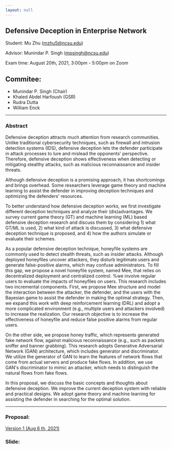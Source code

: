 ```yaml
---
layout: null
---
```


## Defensive Deception in Enterprise Network

Student: Mu Zhu (mzhu5@ncsu.edu)

Advisor: Munindar P. Singh (mpsingh@ncsu.edu)

Exam time: August 20th, 2021, 3:00pm - 5:00pm on Zoom

## Commitee:
- Munindar P. Singh (Chair)
- Khaled Abdel Harfoush (GSR)
- Rudra Dutta
- William Enck

<hr />

### Abstract

Defensive deception attracts much attention from research communities. Unlike traditional cybersecurity techniques, such as firewall and intrusion detection systems (IDS), defensive deception lets the defender participate in attack processes to lure and mislead the opponents' perspective. Therefore, defensive deception shows effectiveness when detecting or mitigating stealthy attacks, such as malicious reconnaissance and insider threats.

Although defensive deception is a promising approach, it has shortcomings and brings overhead. Some researchers leverage game theory and machine learning to assist the defender in improving deception techniques and optimizing the defenders' resources. 

To better understand how defensive deception works, we first investigate different deception techniques and analyze their (dis)advantages. We survey current game theory (GT) and machine learning (ML) based defensive deception research and discuss them by considering 1) what GT/ML is used, 2) what kind of attack is discussed, 3) what defensive deception technique is proposed, and 4) how the authors simulate or evaluate their schemes.

As a popular defensive deception technique, honeyfile systems are commonly used to detect stealth threats, such as insider attacks. Although deployed honeyfiles uncover attackers, they disturb legitimate users and generate false-positive alarms, which may confuse administrators. To fill this gap, we propose a novel honeyfile system, named Mee, that relies on decentralized deployment and centralized control. 
%we involve regular users to evaluate the impacts of honeyfiles on users. 
This research includes two incremental components. First, we propose Mee structure and model the interaction between the attacker, the defender, and the users with the Bayesian game to assist the defender in making the optimal strategy. 
Then, we expand this work with deep reinforcement learning (DRL) and adopt a more complicated environment (e.g., multiple users and attackers involved) to increase the realization.
Our research objective is to increase the effectiveness of honeyfile and reduce false positive alarms from regular users.

On the other side, we propose honey traffic, which represents generated fake network flow, against malicious reconnaissance (e.g., such as packets sniffer and banner grabbing). This research adopts Generative Adversarial Network (GAN) architecture, which includes generator and discriminator. We utilize the generator of GAN to learn the features of network flows that come from actual servers and produce fake flows. In addition, we use GAN's discriminator to mimic an attacker, which needs to distinguish the natural flows from fake flows. 

In this proposal, we discuss the basic concepts and thoughts about defensive deception. We improve the current deception system with reliable and practical designs. We adopt game theory and machine learning for assisting the defender in searching for the optimal solution.

<hr />

### Proposal:

[Version 1 (Aug 6 th, 2021)](./oral_proposal/first_version.pdf)

### Slide:

